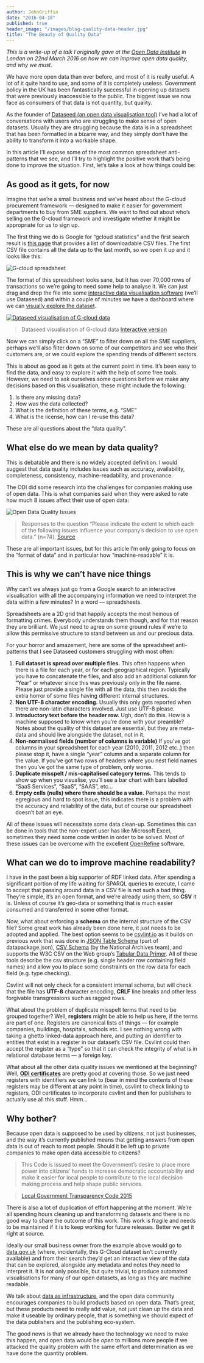 ```yaml
---
author: JohnGriffin
date: "2016-04-18"
published: true
header_image: "/images/blog-quality-data-header.jpg"
title: "The Beauty of Quality Data"
---
```



*This is a write-up of a talk I originally gave at the [Open Data
Institute](http://theodi.org/) in London on 22nd March 2016 on how we can improve open data quality, and why we must.*

We have more open data than ever before, and most of it is really useful. A lot
of it quite hard to use, and some of it is completely useless. Government policy
in the UK has been fantastically successful in opening up datasets that were
previously inaccessible to the public. The biggest issue we now face as
consumers of that data is not quantity, but quality.

As the founder of [Dataseed (an open data visualisation
tool)](https://getdataseed.com) I’ve had a lot of conversations with users who
are struggling to make sense of open datasets. Usually they are struggling
because the data is in a spreadsheet that has been formatted in a bizarre way,
and they simply don’t have the ability to transform it into a workable shape. 

In this article I’ll expose some of the most common spreadsheet anti-patterns
that we see, and I’ll try to highlight the positive work that’s being done to
improve the situation. First, let’s take a look at how things could be:

## As good as it gets, for now

Imagine that we’re a small business and we’ve heard about the G-cloud
procurement framework — designed to make it easier for government departments to
buy from SME suppliers. We want to find out about who’s selling on the G-cloud
framework and investigate whether it might be appropriate for us to sign up.

The first thing we do is Google for “gcloud statistics” and the first search
result is [this
page](https://digitalmarketplace.blog.gov.uk/sales-accreditation-information/)
that provides a list of downloadable CSV files. The first CSV file contains all
the data up to the last month, so we open it up and it looks like this:

![G-cloud spreadsheet](/images/blog-quality-data-gcloudsheet.png)

The format of this spreadsheet looks sane, but it has over 70,000 rows of
transactions so we’re going to need some help to analyse it. We can just drag
and drop the file into some [interactive data visualisation
software](https://getdataseed.com) (we’ll use Dataseed) and within a couple of
minutes we have a dashboard where we can [visually explore the
dataset](https://dataseedapp.com/visualise/g-cloud-feb-2016/1). 

[![Dataseed visualisation of G-cloud data](/images/blog-quality-data-dataseedscreen.png)](https://dataseedapp.com/visualise/g-cloud-feb-2016/1)

> Dataseed visualisation of G-cloud data [Interactive version](https://dataseedapp.com/visualise/g-cloud-feb-2016/1)

Now we can simply click on a “SME” to filter down on all the SME suppliers,
perhaps we’ll also filter down on some of our competitors and see who their
customers are, or we could explore the spending trends of different sectors.

This is about as good as it gets at the current point in time. It’s been easy to
find the data, and easy to explore it with the help of some free tools. However,
we need to ask ourselves some questions before we make any decisions based on
this visualisation, these might include the following:

1.  Is there any missing data?
1.  How was the data collected?
1.  What is the definition of these terms, e.g. “SME”
1.  What is the license, how can I re-use this data?

These are all questions about the “data quality”.

## What else do we mean by data quality?

This is debatable and there is no widely accepted definition. I would suggest
that data quality includes issues such as accuracy, availability, completeness,
consistency, machine-readability, and provenance.

The ODI did some research into the challenges for companies making use of open
data. This is what companies said when they were asked to rate how much 8 issues
affect their use of open data:

![Open Data Quality Issues](https://cdn-images-1.medium.com/max/1600/1*1kAV5tUGY7m86wpyGcgjrw.png)

> Responses to the question “Please indicate the extent to which each of the following issues influence your company’s decision to use open data.” (n=74). [Source](https://theodi.org/challenges-for-open-data-companies)

These are all important issues, but for this article I’m only going to focus on
the “format of data” and in particular how “machine-readable” it is.

## This is why we can’t have nice things

Why can’t we always just go from a Google search to an interactive visualisation
with all the accompanying information we need to interpret the data within a few
minutes? In a word — spreadsheets.

Spreadsheets are a 2D grid that happily accepts the most heinous of formatting
crimes. Everybody understands them though, and for that reason they are
brilliant. We just need to agree on some ground rules if we’re to allow this
permissive structure to stand between us and our precious data.

For your horror and amazement, here are some of the spreadsheet anti-patterns
that I see Dataseed customers struggling with most often:

1.  **Full dataset is spread over multiple files.** This often happens when there is
a file for each year, or for each geographical region. Typically you have to
concatenate the files, and also add an additional column for “Year” or whatever
since this was previously only in the file name. Please just provide a single
file with all the data, this then avoids the extra horror of some files having
different internal structures.
1.  **Non UTF-8 character encoding.** Usually this only gets reported when there are
non-latin characters involved. Just use UTF-8 please.
1.  **Introductory text before the header row.** Ugh, don’t do this. How is a
machine supposed to know when you’re done with your preamble? Notes about the
quality of this dataset are essential, but they are meta-data and should live
alongside the dataset, not in it.
1.  **Non-normalised fields (number of columns is variable)** If you’ve got columns
in your spreadsheet for each year (2010, 2011, 2012 etc..) then please stop it,
have a single “year” column and a separate column for the value. If you’ve got
two rows of headers where you nest field names then you’ve got the same type of
problem, only worse.
1.  **Duplicate misspelt / mis-capitalised category terms.** This tends to show up
when you visualise, you’ll see a bar chart with bars labelled “SaaS Services”,
“SaaS”, “SAAS”, etc… 
1.  **Empty cells (nulls) where there should be a value.** Perhaps the most
egregious and hard to spot issue, this indicates there is a problem with the
accuracy and reliability of the data, but of course our spreadsheet doesn’t bat
an eye.

All of these issues will necessitate some data clean-up. Sometimes this can be
done in tools that the non-expert user has like Microsoft Excel, sometimes they
need some code written in order to be solved. Most of these issues can be
overcome with the excellent [OpenRefine](http://openrefine.org/) software.

## What can we do to improve machine readability?

I have in the past been a big supporter of RDF linked data. After spending a
significant portion of my life waiting for SPARQL queries to execute, I came to
accept that passing around data in a CSV file is not such a bad thing. They’re
simple, it’s an open format, and we’re already using them, so **CSV** it is.
Unless of course it’s geo-data or something that is much easier consumed and
transferred in some other format.

Now, what about enforcing a **schema** on the internal structure of the CSV
file? Some great work has already been done here, it just needs to be adopted
and applied. The best option seems to be [csvlint.io](http://csvlint.io) as it
builds on previous work that was done in [JSON Table
Schema](http://dataprotocols.org/json-table-schema/) (part of datapackage.json),
[CSV
Schema](http://digital-preservation.github.io/csv-schema/csv-schema-1.0.html)
(by the National Archives team), and supports the W3C CSV on the Web group’s
[Tabular Data Primer](https://www.w3.org/TR/tabular-data-primer/). All of these
tools describe the csv structure (e.g. single header row containing field names) and allow you to place some
constraints on the row data for each field (e.g. type checking).

Csvlint will not only check for a consistent internal schema, but will check
that the file has **UTF-8** character encoding, **CRLF** line breaks and other
less forgivable transgressions such as ragged rows. 

What about the problem of duplicate misspelt terms that need to be grouped
together? Well, **registers** might be able to help us here, if the terms are
part of one. Registers are canonical lists of things — for example companies,
buildings, hospitals, schools etc. I see nothing wrong with taking a ghetto
linked-data approach here, and putting an identifier to entities that exist in a
register in our dataset’s CSV file. Csvlint could then accept the register as
a “type” so that it can check the integrity of what is in relational database
terms — a foreign key.

What about all the other data quality issues we mentioned at the beginning?
Well, **[ODI certificates](https://certificates.theodi.org/en/)** are pretty
good at covering those. So we just need registers with identifiers we can link
to (bear in mind the contents of these registers may be different at any point
in time), csvlint to check linking to registers, ODI certificates to
incorporate csvlint and then for publishers to actually use all this stuff.
Hmm…

## Why bother?

Because open data is supposed to be used by citizens, not just businesses, and
the way it’s currently published means that getting answers from open data is
out of reach to most people. Should it be left up to private companies to make
open data accessible to citizens?

> This Code is issued to meet the Government’s desire to place more power into
> citizens’ hands to increase democratic accountability and make it easier for
local people to contribute to the local decision making process and help shape
public services. 

> [Local Government Transparency Code
2015](https://www.gov.uk/government/uploads/system/uploads/attachment_data/file/408386/150227_PUBLICATION_Final_LGTC_2015.pdf)

There is also a lot of duplication of effort happening at the moment. We’re all
spending hours cleaning up and transforming datasets and there is no good way to
share the outcome of this work. This work is fragile and needs to be maintained
if it is to keep working for future releases. Better we get it right at source.

Ideally our small business owner from the example above would go to [data.gov.uk](http://data.gov.uk)
(where, incidentally, this G-Cloud dataset isn’t currently available) and from
their search they’d get an interactive view of the data that can be explored,
alongside any metadata and notes they need to interpret it.  It is not only possible,
but quite trivial, to produce automated visualisations for many of our open
datasets, as long as they are machine readable.

We talk about [data as infrastructure](http://theodi.org/what-is-data-infrastructure), and the open
data community encourages companies to build products based on open data. That’s
great, but these products need to really add value, not just clean up the data
and make it useable by ordinary people, that is something we should expect of
the data publishers and the publishing eco-system. 

The good news is that we already have the technology we need to make this
happen, and open data would be *open* to millions more people if we attacked the
quality problem with the same effort and determination as we have done
the quantity problem.

